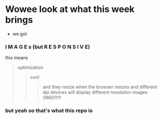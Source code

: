 # Wowee look at what this week brings

* we got
### **I M A G E   s   (but R E S P O N S I V E)**
this means
> optimization
> >cool
>>> and they resize when the browser resizes and different dpi devices will display different resolution images OMG!!!!!!

### but yeah so that's what this repo is
